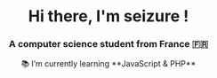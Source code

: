 
<h1 align="center">
    Hi there, I'm seizure !
</h1>

<h3 align="center">A computer science student from France 🇫🇷</h3>



<div align="center">
 📚 I’m currently learning **JavaScript & PHP**
 </div>


